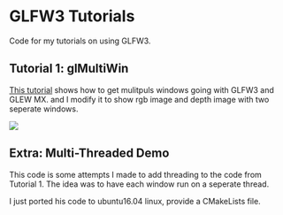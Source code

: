 # GLFW3 Tutorials

Code for my tutorials on using GLFW3.

## Tutorial 1: glMultiWin

[This tutorial](http://blog.gvnott.com/2013/05/18/tutorial-multiple-windows-with-glfw3-and-glew-mx/) shows how to get mulitpuls windows going with GLFW3 and GLEW MX. and I modify it to show rgb image and depth image with two seperate windows.

![](https://github.com/suijingfeng/libfreenect2/tree/master/glMultiWin/doc/succeed.png)

## Extra: Multi-Threaded Demo

This code is some attempts I made to add threading to the code from Tutorial 1. The idea was to have each window run on a seperate thread.

I just ported his code to ubuntu16.04 linux, provide a CMakeLists file. 
